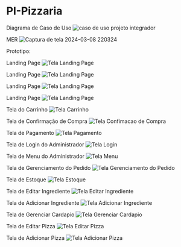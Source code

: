 # PI-Pizzaria
Diagrama de Caso de Uso
![caso de uso projeto integrador](https://github.com/Guilherme-Kaua-Silva/PI-Pizzaria/assets/145074550/6f353738-3d1f-4125-8d1f-0833f286a7d6)

MER
![Captura de tela 2024-03-08 220324](https://github.com/Guilherme-Kaua-Silva/PI-Pizzaria/assets/145725352/341816d8-09f2-417a-a1ce-681a19e5a724)

Prototipo:

Landing Page
![Tela Landing Page](images/landPage1.png)

Landing Page
![Tela Landing Page](images/LandPage2.png)

Landing Page
![Tela Landing Page](images/LandPage3.png)

Landing Page
![Tela Landing Page](images/LandPage4.png)

Tela do Carrinho
![Tela Carrinho](images/Carrinho.png)

Tela de Confirmação de Compra
![Tela Confimacao de Compra](images/Confirmar_Compra.png)

Tela de Pagamento
![Tela Pagamento](images/Pagamento.png)

Tela de Login do Administrador
![Tela Login](images/Login.png)

Tela de Menu do Administrador
![Tela Menu](images/Menu.png)

Tela de Gerenciamento do Pedido
![Tela Gerenciamento do Pedido](images/Gerenciar_Pedido.png)

Tela de Estoque
![Tela Estoque](images/Estoque.png)

Tela de Editar Ingrediente
![Tela Editar Ingrediente](images/Editar_Ingrediente.png)

Tela de Adicionar Ingrediente
![Tela Adicionar Ingrediente](images/Adicionar_Ingrediente.png)

Tela de Gerenciar Cardapio
![Tela Gerenciar Cardapio](images/Gerenciar_Cardapio.png)

Tela de Editar Pizza
![Tela Editar Pizza](images/Editar_Pizza.png)

Tela de Adicionar Pizza
![Tela Adicionar Pizza](images/Adicionar_Pizza.png)
